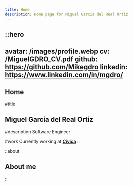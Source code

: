 ```yaml
---
title: Home
description: Home page for Miguel Garcia del Real Ortiz
---
```


::hero
---
avatar: /images/profile.webp
cv: /MiguelGDRO_CV.pdf
github: https://github.com/Mikegdro
linkedin: https://www.linkedin.com/in/mgdro/
---

## Home

#title
## Miguel García del Real Ortiz

#description
Software Engineer

#work
Currently working at [**Civica**](https://civica-soft.com/)
::

::about
## About me
::
